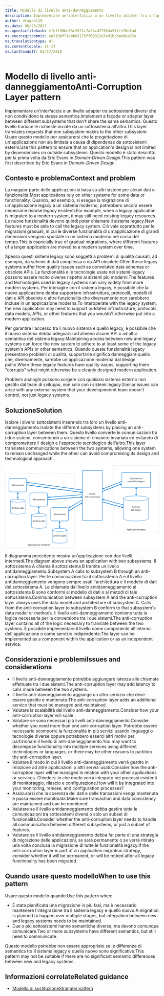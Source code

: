 ```yaml
---
title: Modello di livello anti-danneggiamento
description: Implementare un'interfaccia o un livello adapter tra un'applicazione moderna e un sistema legacy.
author: dragon119
ms.date: 06/23/2017
ms.openlocfilehash: efb1f90be33c2621c7a24c42730da9fffe70dfad
ms.sourcegitcommit: ea7108f71dab09175ff69322874d1bcba800a37a
ms.translationtype: HT
ms.contentlocale: it-IT
ms.lasthandoff: 03/17/2018
---
```

# <a name="anti-corruption-layer-pattern"></a><span data-ttu-id="b9540-103">Modello di livello anti-danneggiamento</span><span class="sxs-lookup"><span data-stu-id="b9540-103">Anti-Corruption Layer pattern</span></span>

<span data-ttu-id="b9540-104">Implementare un'interfaccia o un livello adapter tra sottosistemi diversi che non condividono la stessa semantica.</span><span class="sxs-lookup"><span data-stu-id="b9540-104">Implement a façade or adapter layer between different subsystems that don't share the same semantics.</span></span> <span data-ttu-id="b9540-105">Questo livello traduce le richieste inviate da un sottosistema all'altro.</span><span class="sxs-lookup"><span data-stu-id="b9540-105">This layer translates requests that one subsystem makes to the other subsystem.</span></span> <span data-ttu-id="b9540-106">Usare questo modello per assicurarsi che la progettazione di un'applicazione non sia limitata a causa di dipendenze da sottosistemi esterni.</span><span class="sxs-lookup"><span data-stu-id="b9540-106">Use this pattern to ensure that an application's design is not limited by dependencies on outside subsystems.</span></span> <span data-ttu-id="b9540-107">Questo modello è stato descritto per la prima volta da Eric Evans in *Domain-Driven Design*.</span><span class="sxs-lookup"><span data-stu-id="b9540-107">This pattern was first described by Eric Evans in *Domain-Driven Design*.</span></span>

## <a name="context-and-problem"></a><span data-ttu-id="b9540-108">Contesto e problema</span><span class="sxs-lookup"><span data-stu-id="b9540-108">Context and problem</span></span>

<span data-ttu-id="b9540-109">La maggior parte delle applicazioni si basa su altri sistemi per alcuni dati o funzionalità.</span><span class="sxs-lookup"><span data-stu-id="b9540-109">Most applications rely on other systems for some data or functionality.</span></span> <span data-ttu-id="b9540-110">Quando, ad esempio, si esegue la migrazione di un'applicazione legacy a un sistema moderno, potrebbero ancora essere necessarie risorse legacy esistenti.</span><span class="sxs-lookup"><span data-stu-id="b9540-110">For example, when a legacy application is migrated to a modern system, it may still need existing legacy resources.</span></span> <span data-ttu-id="b9540-111">Le nuove funzionalità devono quindi poter chiamare il sistema legacy.</span><span class="sxs-lookup"><span data-stu-id="b9540-111">New features must be able to call the legacy system.</span></span> <span data-ttu-id="b9540-112">Ciò vale soprattutto per le migrazioni graduali, in cui le diverse funzionalità di un'applicazione di grandi dimensioni vengono spostate in un sistema moderno nel corso del tempo.</span><span class="sxs-lookup"><span data-stu-id="b9540-112">This is especially true of gradual migrations, where different features of a larger application are moved to a modern system over time.</span></span>

<span data-ttu-id="b9540-113">Spesso questi sistemi legacy sono soggetti a problemi di qualità causati, ad esempio, da schemi di dati complessa o da API obsolete.</span><span class="sxs-lookup"><span data-stu-id="b9540-113">Often these legacy systems suffer from quality issues such as convoluted data schemas or obsolete APIs.</span></span> <span data-ttu-id="b9540-114">Le funzionalità e le tecnologie usate nei sistemi legacy possono essere molto diverse rispetto ai sistemi più moderni.</span><span class="sxs-lookup"><span data-stu-id="b9540-114">The features and technologies used in legacy systems can vary widely from more modern systems.</span></span> <span data-ttu-id="b9540-115">Per interagire con il sistema legacy, è possibile che la nuova applicazione debba supportare infrastruttura, protocolli, modelli di dati e API obsolete o altre funzionalità che diversamente non sarebbero incluse in un'applicazione moderna.</span><span class="sxs-lookup"><span data-stu-id="b9540-115">To interoperate with the legacy system, the new application may need to support outdated infrastructure, protocols, data models, APIs, or other features that you wouldn't otherwise put into a modern application.</span></span>

<span data-ttu-id="b9540-116">Per garantire l'accesso tra il nuovo sistema e quello legacy, è possibile che il nuovo sistema debba adeguarsi ad almeno alcune API o ad altra semantica del sistema legacy.</span><span class="sxs-lookup"><span data-stu-id="b9540-116">Maintaining access between new and legacy systems can force the new system to adhere to at least some of the legacy system's APIs or other semantics.</span></span> <span data-ttu-id="b9540-117">Quando queste funzionalità legacy presentano problemi di qualità, supportarle significa danneggiare quella che, diversamente, sarebbe un'applicazione moderna dal design pulito.</span><span class="sxs-lookup"><span data-stu-id="b9540-117">When these legacy features have quality issues, supporting them "corrupts" what might otherwise be a cleanly designed modern application.</span></span> 

<span data-ttu-id="b9540-118">Problemi analoghi possono sorgere con qualsiasi sistema esterno non gestito dal team di sviluppo, non solo con i sistemi legacy.</span><span class="sxs-lookup"><span data-stu-id="b9540-118">Similar issues can arise with any external system that your developmenmt team doesn't control, not just legacy systems.</span></span> 

## <a name="solution"></a><span data-ttu-id="b9540-119">Soluzione</span><span class="sxs-lookup"><span data-stu-id="b9540-119">Solution</span></span>

<span data-ttu-id="b9540-120">Isolare i diversi sottosistemi inserendo tra loro un livello anti-danneggiamento.</span><span class="sxs-lookup"><span data-stu-id="b9540-120">Isolate the different subsystems by placing an anti-corruption layer between them.</span></span> <span data-ttu-id="b9540-121">Questo livello converte le comunicazioni tra i due sistemi, consentendo a un sistema di rimanere invariato ed evitando di compromettere il design e l'approccio tecnologico dell'altro.</span><span class="sxs-lookup"><span data-stu-id="b9540-121">This layer translates communications between the two systems, allowing one system to remain unchanged while the other can avoid compromising its design and technological approach.</span></span>

![](./_images/anti-corruption-layer.png) 

<span data-ttu-id="b9540-122">Il diagramma precedente mostra un'applicazione con due livelli intermedi.</span><span class="sxs-lookup"><span data-stu-id="b9540-122">The diagram above shows an application with two subsystems.</span></span> <span data-ttu-id="b9540-123">Il sottosistema A chiama il sottosistema B tramite un livello antidanneggiamento.</span><span class="sxs-lookup"><span data-stu-id="b9540-123">Subsystem A calls to subsystem B through an anti-corruption layer.</span></span> <span data-ttu-id="b9540-124">Per le comunicazioni tra il sottosistema A e il livello antidanneggiamento vengono sempre usati l'architettura e il modello di dati del sottosistema A. Le chiamate dal livello antidanneggiamento al sottosistema B sono conformi al modello di dati o ai metodi di tale sottosistema.</span><span class="sxs-lookup"><span data-stu-id="b9540-124">Communication between subsystem A and the anti-corruption layer always uses the data model and architecture of subsystem A. Calls from the anti-corruption layer to subsystem B conform to that subsystem's data model or methods.</span></span> <span data-ttu-id="b9540-125">Il livello anti-danneggiamento contiene tutta la logica necessaria per la conversione tra i due sistemi.</span><span class="sxs-lookup"><span data-stu-id="b9540-125">The anti-corruption layer contains all of the logic necessary to translate between the two systems.</span></span> <span data-ttu-id="b9540-126">È possibile implementare il livello come componente all'interno dell'applicazione o come servizio indipendente.</span><span class="sxs-lookup"><span data-stu-id="b9540-126">The layer can be implemented as a component within the application or as an independent service.</span></span>

## <a name="issues-and-considerations"></a><span data-ttu-id="b9540-127">Considerazioni e problemi</span><span class="sxs-lookup"><span data-stu-id="b9540-127">Issues and considerations</span></span>

- <span data-ttu-id="b9540-128">Il livello anti-danneggiamento potrebbe aggiungere latenza alle chiamate effettuate tra i due sistemi.</span><span class="sxs-lookup"><span data-stu-id="b9540-128">The anti-corruption layer may add latency to calls made between the two systems.</span></span>
- <span data-ttu-id="b9540-129">Il livello anti-danneggiamento aggiunge un altro servizio che deve essere gestito e mantenuto.</span><span class="sxs-lookup"><span data-stu-id="b9540-129">The anti-corruption layer adds an additional service that must be managed and maintained.</span></span>
- <span data-ttu-id="b9540-130">Valutare la scalabilità del livello anti-danneggiamento.</span><span class="sxs-lookup"><span data-stu-id="b9540-130">Consider how your anti-corruption layer will scale.</span></span>
- <span data-ttu-id="b9540-131">Valutare se sono necessari più livelli anti-danneggiamento.</span><span class="sxs-lookup"><span data-stu-id="b9540-131">Consider whether you need more than one anti-corruption layer.</span></span> <span data-ttu-id="b9540-132">Potrebbe essere necessario scomporre la funzionalità in più servizi usando linguaggi o tecnologie diverse oppure potrebbero esserci altri motivi per partizionare il livello di anti-danneggiamento.</span><span class="sxs-lookup"><span data-stu-id="b9540-132">You may want to decompose functionality into multiple services using different technologies or languages, or there may be other reasons to partition the anti-corruption layer.</span></span>
- <span data-ttu-id="b9540-133">Valutare il modo in cui il livello anti-danneggiamento verrà gestito in relazione ad altre applicazioni o altri servizi usati.</span><span class="sxs-lookup"><span data-stu-id="b9540-133">Consider how the anti-corruption layer will be managed in relation with your other applications or services.</span></span> <span data-ttu-id="b9540-134">Chiedersi in che modo verrà integrato nei processi esistenti di monitoraggio, rilascio e configurazione.</span><span class="sxs-lookup"><span data-stu-id="b9540-134">How will it be integrated into your monitoring, release, and configuration processes?</span></span>
- <span data-ttu-id="b9540-135">Assicurarsi che la coerenza dei dati e delle transazioni venga mantenuta e possa essere monitorata.</span><span class="sxs-lookup"><span data-stu-id="b9540-135">Make sure transaction and data consistency are maintained and can be monitored.</span></span>
- <span data-ttu-id="b9540-136">Valutare se il livello antidanneggiamento debba gestire tutte le comunicazioni tra sottosistemi diversi o solo un subset di funzionalità.</span><span class="sxs-lookup"><span data-stu-id="b9540-136">Consider whether the anti-corruption layer needs to handle all communication between different subsystems, or just a subset of features.</span></span> 
- <span data-ttu-id="b9540-137">Valutare se il livello antidanneggiamento debba far parte di una strategia di migrazione delle applicazioni, se sarà permanente o se verrà ritirato una volta conclusa la migrazione di tutte le funzionalità legacy.</span><span class="sxs-lookup"><span data-stu-id="b9540-137">If the anti-corruption layer is part of an application migration strategy, consider whether it will be permanent, or will be retired after all legacy functionality has been migrated.</span></span>

## <a name="when-to-use-this-pattern"></a><span data-ttu-id="b9540-138">Quando usare questo modello</span><span class="sxs-lookup"><span data-stu-id="b9540-138">When to use this pattern</span></span>

<span data-ttu-id="b9540-139">Usare questo modello quando:</span><span class="sxs-lookup"><span data-stu-id="b9540-139">Use this pattern when:</span></span>

- <span data-ttu-id="b9540-140">È stata pianificata una migrazione in più fasi, ma è necessario mantenere l'integrazione tra il sistema legacy e quello nuovo.</span><span class="sxs-lookup"><span data-stu-id="b9540-140">A migration is planned to happen over multiple stages, but integration between new and legacy systems needs to be maintained.</span></span>
- <span data-ttu-id="b9540-141">Due o più sottosistemi hanno semantiche diverse, ma devono comunque comunicare.</span><span class="sxs-lookup"><span data-stu-id="b9540-141">Two or more subsystems have different semantics, but still need to communicate.</span></span> 

<span data-ttu-id="b9540-142">Questo modello potrebbe non essere appropriato se le differenze di semantica tra il sistema legacy e quello nuovo sono significative.</span><span class="sxs-lookup"><span data-stu-id="b9540-142">This pattern may not be suitable if there are no significant semantic differences between new and legacy systems.</span></span> 

## <a name="related-guidance"></a><span data-ttu-id="b9540-143">Informazioni correlate</span><span class="sxs-lookup"><span data-stu-id="b9540-143">Related guidance</span></span>

- [<span data-ttu-id="b9540-144">Modello di sostituzione</span><span class="sxs-lookup"><span data-stu-id="b9540-144">Strangler pattern</span></span>](./strangler.md)
